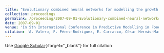```yaml
---
title: "Evolutionary combined neural networks for modelling the growth boundaries for a five strain Staphylococcus cocktail against temperature and pH and water activity"
collection: proceedings
permalink: /proceeding/2007-09-01-Evolutionary-combined-neural-networks-for-modelling-the-growth-boundaries-for-a-five-strain-Staphylococcus-cocktail-against-temperature-and-pH-and-water-activity
date: 2007-09-01
venue: 'In 5th International Conference in Predictive Modelling in Foods (PMF07)'
citation: 'A. Valero, F. Pérez-Rodriguez, E. Carrasco, César Hervás-Martínez, **Pedro Antonio Gutiérrez, **, Juan Carlos Fernández, , R.M. Garcia, G. Zurera, &quot;Evolutionary combined neural networks for modelling the growth boundaries for a five strain Staphylococcus cocktail against temperature and pH and water activity.&quot; In 5th International Conference in Predictive Modelling in Foods (PMF07), 2007, Athens, Greece, pp.291--294.'
---
```

Use [Google Scholar](https://scholar.google.com/scholar?q=Evolutionary+combined+neural+networks+for+modelling+the+growth+boundaries+for+a+five+strain+Staphylococcus+cocktail+against+temperature+and+pH+and+water+activity){:target="_blank"} for full citation